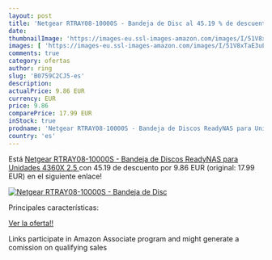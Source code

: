 ```yaml
---
layout: post
title: 'Netgear RTRAY08-10000S - Bandeja de Disc al 45.19 % de descuento'
date: 
thumbnailImage: 'https://images-eu.ssl-images-amazon.com/images/I/51V8xTaE3uL._SL200_.jpg'
images: [ 'https://images-eu.ssl-images-amazon.com/images/I/51V8xTaE3uL._SL200_.jpg' ]
comments: true
category: ofertas
author: ring
slug: 'B0759C2CJ5-es'
description:
actualPrice: 9.86 EUR
currency: EUR
price: 9.86
comparePrice: 17.99 EUR
inStock: true
prodname: 'Netgear RTRAY08-10000S - Bandeja de Discos ReadyNAS para Unidades 4360X 2.5  '
country: 'es'
---
```


Está [Netgear RTRAY08-10000S - Bandeja de Discos ReadyNAS para Unidades 4360X 2.5  ](https://www.amazon.es/dp/B0759C2CJ5/?tag=tolees-21) con 45.19 de descuento por 9.86 EUR (original: 17.99 EUR) en el siguiente enlace!

[![Netgear RTRAY08-10000S - Bandeja de Disc](https://images-eu.ssl-images-amazon.com/images/I/51V8xTaE3uL._SL200_.jpg)](https://www.amazon.es/dp/B0759C2CJ5/?tag=tolees-21)

Principales características:


[Ver la oferta!!](https://www.amazon.es/dp/B0759C2CJ5/?tag=tolees-21)

Links participate in Amazon Associate program and might generate a comission on qualifying sales


